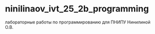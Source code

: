 # ninilinaov_ivt_25_2b_programming
лабораторные работы по программированию для ПНИПУ Нинилиной О.В.
